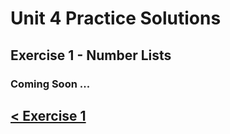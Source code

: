 # Unit 4 Practice Solutions

## Exercise 1 - Number Lists

### Coming Soon ...

## [< Exercise 1](../exercise_1.md)
